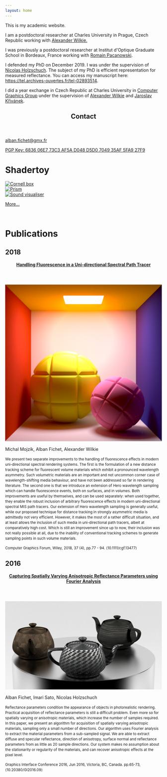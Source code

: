 ```yaml
---
layout: home
---
```


<div class="w3-row">
  <div class="w3-col m7 l7 w3-padding-large">
    <p>This is my academic website.</p>
    <p>I am a postdoctoral researcher at Charles University in Prague, Czech Republic working with <a href="https://cgg.mff.cuni.cz/~wilkie/Website/Home.html">Alexander Wilkie.</a></p>
    <p>I was previously a postdoctoral researcher at Institut d'Optique Graduate School in Bordeaux, France working with <a href="http://manao.inria.fr/perso/~pac/research.php">Romain Pacanowski</a>.
    </p>
    <p>
      I defended my PhD on December 2019. I was under the supervision of <a href="https://artis.inria.fr/Members/Nicolas.Holzschuch/">Nicolas Holzschuch</a>. The subject of my PhD is efficient representation for measured reflectance. You can access my manuscript here: <a href="https://tel.archives-ouvertes.fr/tel-02893514">https://tel.archives-ouvertes.fr/tel-02893514</a>.
    </p>
    <p>
      I did a year exchange in Czech Republic at Charles University in <a href="http://cgg.mff.cuni.cz/">Computer Graphics Group</a> under the supervision of <a href="http://cgg.mff.cuni.cz/~wilkie">Alexander Wilkie</a> and <a href="http://cgg.mff.cuni.cz/~jaroslav">Jaroslav Křivánek</a>. 
    </p>
  </div>
  <div class="w3-col m5 l5">
    <div class="w3-card">
      <header class="w3-container w3-light-grey">
	<h2>Contact</h2>
      </header>
      <div class="w3-container">
	<p></p>
	<p><a href="mailto:alban.fichet@inria.fr">alban.fichet@gmx.fr</a></p>
	<p><a href="https://keys.openpgp.org/vks/v1/by-fingerprint/683606E773C3AF5AD048D5D0704935AF5FA927F9">PGP Key: 6836 06E7 73C3 AF5A D048 D5D0 7049 35AF 5FA9 27F9</a></p>
      </div>
    </div>
  </div>
</div>

# Shadertoy

<div class="w3-row-padding">
  <div class="w3-col m4 l4">
    <div class="w3-card">
      <a href="https://www.shadertoy.com/view/WtlSWM"><img src="../images/shadertoy/WtlSWM.jpg" class="w3-image" alt="Cornell box"></a>
    </div>
  </div>
  <div class="w3-col m4 l4">
    <div class="w3-card">
      <a href="https://www.shadertoy.com/view/wlSXz3"><img src="../images/shadertoy/wlSXz3.jpg" class="w3-image" alt="Prism"></a>
    </div>
  </div>
  <div class="w3-col m4 l4">
    <div class="w3-card">
      <a href="https://www.shadertoy.com/view/3ljXDd"><img src="../images/shadertoy/3ljXDd.jpg" class="w3-image" alt="Sound visualiser"></a>
    </div>
  </div>
</div>
<p></p>
<div class="w3-display-container">
  <p class="w3-right">
    <a href="shadertoy" class="w3-button w3-blue">More...</a>
  </p>
</div>
<p><br></p>

# Publications

## 2018

<div class="w3-section">
  <div class="w3-card">
    <header class="w3-container w3-light-grey">
      <h4>
        <a href="https://hal.inria.fr/hal-01818826">
          Handling Fluorescence in a Uni-directional Spectral Path Tracer
        </a>
      </h4>
    </header>
    <div class="w3-row w3-display-container">
      <div class="w3-col m3 l3 w3-padding-small w3-display-right">
        <img src="images/18_teaser_fluo.png" class="w3-round" alt="teaser" />
      </div>
      <div class="w3-col m9 l9 w3-padding-small">
        <p>Michal Mojzík, Alban Fichet, Alexander Wilkie</p>
        <p>
          <small>
            We present two separate improvements to the handling of
            fluorescence effects in modern uni-directional spectral rendering
            systems. The first is the formulation of a new distance tracking
            scheme for fluorescent volume materials which exhibit a pronounced
            wavelength asymmetry. Such volumetric materials are an important and
            not uncommon corner case of wavelength-shifting media behaviour, and
            have not been addressed so far in rendering literature. The second
            one is that we introduce an extension of Hero wavelength sampling
            which can handle fluorescence events, both on surfaces, and in
            volumes. Both improvements are useful by themselves, and can be used
            separately: when used together, they enable the robust inclusion of
            arbitrary fluorescence effects in modern uni-directional spectral
            MIS path tracers. Our extension of Hero wavelength sampling is
            generally useful, while our proposed technique for distance tracking
            in strongly asymmetric media is admittedly not very efficient.
            However, it makes the most of a rather difficult situation, and at
            least allows the inclusion of such media in uni-directional path
            tracers, albeit at comparatively high cost. Which is still an
            improvement since up to now, their inclusion was not really possible
            at all, due to the inability of conventional tracking schemes to
            generate sampling points in such volume materials.
          </small>
        </p>
      </div>
    </div>
    <footer class="w3-container w3-white">
      <p class="card-text">
        <small>
          Computer Graphics Forum, Wiley, 2018, 37 (4), pp.77 - 94.
          ⟨10.1111/cgf.13477⟩
        </small>
      </p>
    </footer>
  </div>
</div>

## 2016

<div class="w3-section">
  <div class="w3-card">
    <header class="w3-container w3-light-grey">
      <h4>
        <a href="https://hal.inria.fr/hal-01302120v2">
          Capturing Spatially Varying Anisotropic Reflectance Parameters using Fourier Analysis
        </a>
      </h4>
    </header>
    <div class="w3-row w3-display-container">
      <div class="w3-col m3 l3 w3-padding-small w3-display-right">
        <img src="images/16_teaser.jpg" class="w3-round" alt="teaser" />
      </div>
      <div class="w3-col m9 l9 w3-padding-small">
        <p>Alban Fichet, Imari Sato, Nicolas Holzschuch</p>
        <p>
          <small>
            Reflectance parameters condition the appearance of objects in photorealistic rendering. Practical acquisition of reflectance parameters is still a difficult problem. Even more so for spatially varying or anisotropic materials, which increase the number of samples required. In this paper, we present an algorithm for acquisition of spatially varying anisotropic materials, sampling only a small number of directions. Our algorithm uses Fourier analysis to extract the material parameters from a sub-sampled signal. We are able to extract diffuse and specular reflectance, direction of anisotropy, surface normal and reflectance parameters from as little as 20 sample directions. Our system makes no assumption about the stationarity or regularity of the materials, and can recover anisotropic effects at the pixel level.
          </small>
        </p>
      </div>
    </div>
    <footer class="w3-container w3-white">
      <p class="card-text">
        <small>
          Graphics Interface Conference 2016, Jun 2016, Victoria, BC, Canada. pp.65-73, ⟨10.20380/GI2016.09⟩
        </small>
      </p>
    </footer>
  </div>
</div>
